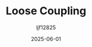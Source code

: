 ---
title: "Loose Coupling"
layout: single
date: 2025-06-01
categories: [笔记]
tags: [Unity, Architecture]
author: "ljf12825"
permalink: /posts/2025-07-15-Loose-Coupling/
---